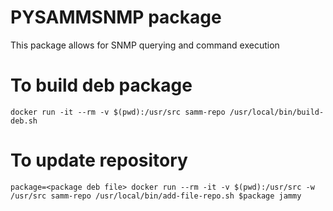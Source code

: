 # PYSAMMSNMP package
This package allows for SNMP querying and command execution

# To build deb package
`docker run -it --rm -v $(pwd):/usr/src samm-repo /usr/local/bin/build-deb.sh`

# To update repository
`package=<package deb file>
docker run --rm -it -v $(pwd):/usr/src -w /usr/src samm-repo /usr/local/bin/add-file-repo.sh $package jammy`
